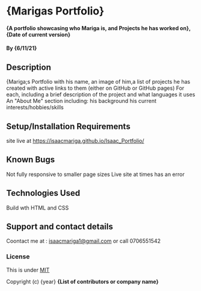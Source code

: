 # {Marigas Portfolio}
#### {A portfolio showcasing who Mariga is, and Projects he has worked on}, {Date of current version}
#### By **{6/11/21}**
## Description
{Mariga;s Portfolio with his name, an image of him,a list of projects he has created with active links to them (either on GitHub or GitHub pages) For each, including a brief description of the project and what languages it uses An "About Me" section including:
his background his current interests/hobbies/skills

## Setup/Installation Requirements
site live at
https://isaacmariga.github.io/Isaac_Portfolio/

## Known Bugs
Not fully responsive to smaller page sizes
Live site at times has an error
## Technologies Used
Build wth HTML and CSS
## Support and contact details
Coontact me at : isaacmariga1@gmail.com or call 0706551542
### License
This is under [MIT](license)

Copyright (c) {year} **{List of contributors or company name}**
